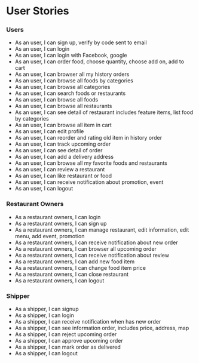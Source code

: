 # User Stories
### Users
- As an user, I can sign up, verify by code sent to email
- As an user, I can login
- As an user, I can login with Facebook, google
- As an user, I can order food, choose quantity, choose add on, add to cart
- As an user, I can browser all my history orders
- As an user, I can browse all foods by categories
- As an user, I can browse all categories
- As an user, I can search foods or restaurants
- As an user, I can browse all foods
- As an user, I can browse all restaurants
- As an user, I can see detail of restaurant includes feature items, list food by categories
- As an user, I can browse all item in cart
- As an user, I can edit profile
- As an user, I can reorder and rating old item in history order
- As an user, I can track upcoming order
- As an user, I can see detail of order
- As an user, I can add a delivery address
- As an user, I can browse all my favorite foods and restaurants
- As an user, I can review a restaurant
- As an user, I can like restaurant or food
- As an user, I can receive notification about promotion, event
- As an user, I can logout

### Restaurant Owners
- As a restaurant owners, I can login
- As a restaurant owners, I can sign up 
- As a restaurant owners, I can manage restaurant, edit information, edit menu, add event, promotion
- As a restaurant owners, I can receive notification about new order
- As a restaurant owners, I can browser all upcoming order
- As a restaurant owners, I can receive notification about review
- As a restaurant owners, I can add new food item
- As a restaurant owners, I can change food item price
- As a restaurant owners, I can close restaurant
- As a restaurant owners, I can logout
### Shipper
- As a shipper, I can signup
- As a shipper, I can login
- As a shipper, I can receive notification when has new order
- As a shipper, I can see information order, includes price, address, map
- As a shipper, I can reject upcoming order
- As a shipper, I can approve upcoming order
- As a shipper, I can mark order as delivered
- As a shipper, I can logout
